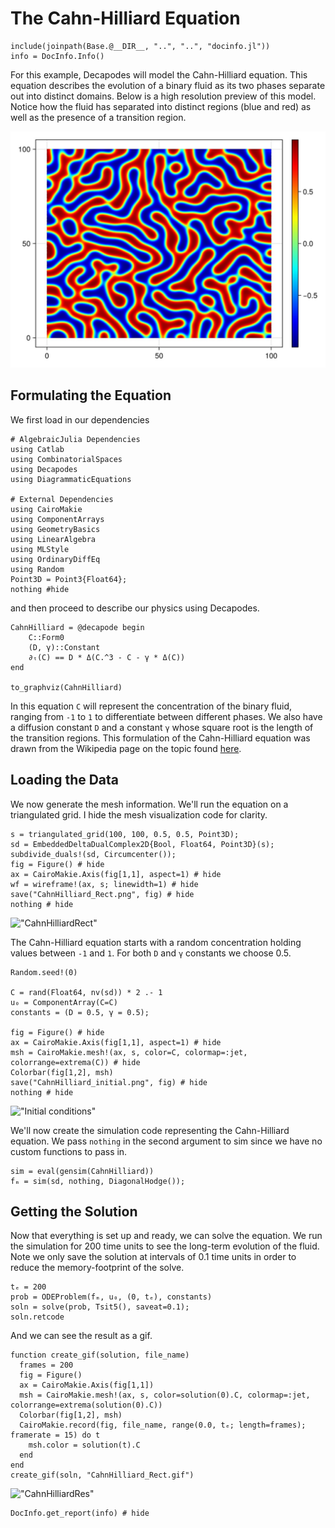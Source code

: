 # The Cahn-Hilliard Equation

```@setup INFO
include(joinpath(Base.@__DIR__, "..", "..", "docinfo.jl"))
info = DocInfo.Info()
```

For this example, Decapodes will model the Cahn-Hilliard equation. This equation describes the evolution of a binary fluid as its two phases separate out into distinct domains. Below is a high resolution preview of this model. Notice how the fluid has separated into distinct regions (blue and red) as well as the presence of a transition region.

!["Cahn Hilliard sample"](CahnHilliard_Final.jpg)

## Formulating the Equation

We first load in our dependencies

```@example DEC
# AlgebraicJulia Dependencies
using Catlab
using CombinatorialSpaces
using Decapodes
using DiagrammaticEquations

# External Dependencies
using CairoMakie
using ComponentArrays
using GeometryBasics
using LinearAlgebra
using MLStyle
using OrdinaryDiffEq
using Random
Point3D = Point3{Float64};
nothing #hide
```

and then proceed to describe our physics using Decapodes.

```@example DEC
CahnHilliard = @decapode begin
    C::Form0
    (D, γ)::Constant
    ∂ₜ(C) == D * Δ(C.^3 - C - γ * Δ(C))
end

to_graphviz(CahnHilliard)
```

In this equation `C` will represent the concentration of the binary fluid, ranging from `-1` to `1` to differentiate between different phases. We also have a diffusion constant `D` and a constant `γ` whose square root is the length of the transition regions. This formulation of the Cahn-Hilliard equation was drawn from the Wikipedia page on the topic found [here](https://en.wikipedia.org/wiki/Cahn%E2%80%93Hilliard_equation).

## Loading the Data

We now generate the mesh information. We'll run the equation on a triangulated grid. I hide the mesh visualization code for clarity.

```@example DEC
s = triangulated_grid(100, 100, 0.5, 0.5, Point3D);
sd = EmbeddedDeltaDualComplex2D{Bool, Float64, Point3D}(s);
subdivide_duals!(sd, Circumcenter());
fig = Figure() # hide
ax = CairoMakie.Axis(fig[1,1], aspect=1) # hide
wf = wireframe!(ax, s; linewidth=1) # hide
save("CahnHilliard_Rect.png", fig) # hide
nothing # hide
```

!["CahnHilliardRect"](CahnHilliard_Rect.png)

The Cahn-Hilliard equation starts with a random concentration holding values between `-1` and `1`. For both `D` and `γ` constants we choose 0.5.

```@example DEC
Random.seed!(0)

C = rand(Float64, nv(sd)) * 2 .- 1
u₀ = ComponentArray(C=C)
constants = (D = 0.5, γ = 0.5);

fig = Figure() # hide
ax = CairoMakie.Axis(fig[1,1], aspect=1) # hide
msh = CairoMakie.mesh!(ax, s, color=C, colormap=:jet, colorrange=extrema(C)) # hide
Colorbar(fig[1,2], msh)
save("CahnHilliard_initial.png", fig) # hide
nothing # hide
```

!["Initial conditions"](CahnHilliard_initial.png)

We'll now create the simulation code representing the Cahn-Hilliard equation. We pass `nothing` in the second argument to sim since we have no custom functions to pass in.

```@example DEC
sim = eval(gensim(CahnHilliard))
fₘ = sim(sd, nothing, DiagonalHodge());
```

## Getting the Solution

Now that everything is set up and ready, we can solve the equation. We run the simulation for 200 time units to see the long-term evolution of the fluid. Note we only save the solution at intervals of 0.1 time units in order to reduce the memory-footprint of the solve.

```@example DEC
tₑ = 200
prob = ODEProblem(fₘ, u₀, (0, tₑ), constants)
soln = solve(prob, Tsit5(), saveat=0.1);
soln.retcode
```

And we can see the result as a gif.

```@setup DEC
function create_gif(solution, file_name)
  frames = 200
  fig = Figure()
  ax = CairoMakie.Axis(fig[1,1])
  msh = CairoMakie.mesh!(ax, s, color=solution(0).C, colormap=:jet, colorrange=extrema(solution(0).C))
  Colorbar(fig[1,2], msh)
  CairoMakie.record(fig, file_name, range(0.0, tₑ; length=frames); framerate = 15) do t
    msh.color = solution(t).C
  end
end
create_gif(soln, "CahnHilliard_Rect.gif")
```

!["CahnHilliardRes"](CahnHilliard_Rect.gif)

```@example INFO
DocInfo.get_report(info) # hide
```
